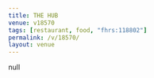 ```yaml
---
title: THE HUB
venue: v18570
tags: [restaurant, food, "fhrs:118802"]
permalink: /v/18570/
layout: venue
---
```

null
